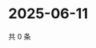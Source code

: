 # 2025-06-11

共 0 条

<!-- BEGIN ZHIHUQUESTIONS -->
<!-- 最后更新时间 Wed Jun 11 2025 06:11:12 GMT+0800 (China Standard Time) -->

<!-- END ZHIHUQUESTIONS -->

